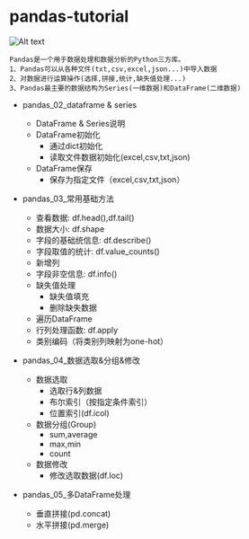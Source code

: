 # pandas-tutorial

![Alt text](https://github.com/whyAndBetter/pandas-tutorial/blob/main/pandas/pd_01.png)

    Pandas是一个用于数据处理和数据分析的Python三方库。
    1、Pandas可以从各种文件(txt,csv,excel,json...)中导入数据
    2、对数据进行运算操作(选择,拼接,统计,缺失值处理...)
    3、Pandas最主要的数据结构为Series(一维数据)和DataFrame(二维数据)
    
* pandas_02_dataframe & series
  - DataFrame & Series说明
  - DataFrame初始化
     - 通过dict初始化
     - 读取文件数据初始化(excel,csv,txt,json)
  - DataFrame保存
     - 保存为指定文件（excel,csv,txt,json）
 
 * pandas_03_常用基础方法
   - 查看数据: df.head(),df.tail()
   - 数据大小: df.shape
   - 字段的基础统信息: df.describe()
   - 字段取值的统计: df.value_counts()
   - 新增列 
   - 字段非空信息: df.info()
   - 缺失值处理
      - 缺失值填充
      - 删除缺失数据
   - 遍历DataFrame
   - 行列处理函数: df.apply 
   - 类别编码（将类别列映射为one-hot）

 * pandas_04_数据选取&分组&修改
   - 数据选取
     - 选取行&列数据
     - 布尔索引（按指定条件索引）
     - 位置索引(df.icol)
   - 数据分组(Group)
     - sum,average
     - max,min
     - count
   - 数据修改
     - 修改选取数据(df.loc)

 * pandas_05_多DataFrame处理
   - 垂直拼接(pd.concat)
   - 水平拼接(pd.merge)
 
